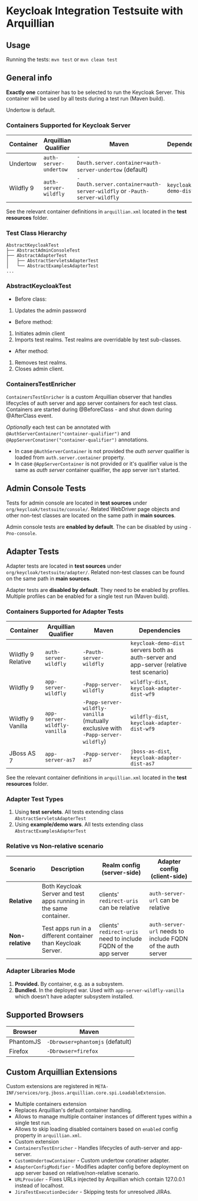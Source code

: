 # Keycloak Integration Testsuite with Arquillian

## Usage

Running the tests: `mvn test` or `mvn clean test`

## General info

**Exactly one** container has to be selected to run the Keycloak Server.
This container will be used by all tests during a test run (Maven build).

Undertow is default.

### Containers Supported for Keycloak Server

| Container | Arquillian Qualifier | Maven | Dependencies |
| --- | --- | --- | --- |
| Undertow | `auth-server-undertow` | `-Dauth.server.container=auth-server-undertow` (default) | |
| Wildfly 9 | `auth-server-wildfly` | `-Dauth.server.container=auth-server-wildfly` or `-Pauth-server-wildfly` | `keycloak-demo-dist` |

See the relevant container definitions in `arquillian.xml` located in the **test resources** folder.

### Test Class Hierarchy
```
AbstractKeycloakTest
├── AbstractAdminConsoleTest
├── AbstractAdapterTest
│   ├── AbstractServletsAdapterTest
│   └── AbstractExamplesAdapterTest
...
```

### AbstractKeycloakTest

* Before class:
 1. Updates the admin password
* Before method:
 1. Initiates admin client
 2. Imports test realms. Test realms are overridable by test sub-classes.
* After method:
 1. Removes test realms.
 2. Closes admin client.

### ContainersTestEnricher

`ContainersTestEnricher` is a custom Arquillian observer that handles lifecycles of auth server and app server containers for each test class.
Containers are started during @BeforeClass - and shut down during @AfterClass event.

*Optionally* each test can be annotated with `@AuthServerContainer("container-qualifier")` and `@AppServerConatiner("container-qualifier")` annotations.

* In case `@AuthServerContainer` is not provided the *auth server* qualifier is loaded from `auth.server.container` property.
* In case `@AppServerContainer` is not provided or it's qualifier value is the same as *auth server* container qualifier, the app server isn't started.

## Admin Console Tests

Tests for admin console are located in **test sources** under `org/keycloak/testsuite/console/`.
Related WebDriver page objects and other non-test classes are located on the same path in **main sources**.

Admin console tests are **enabled by default**. The can be disabled by using `-Pno-console`.


## Adapter Tests

Adapter tests are located in **test sources** under `org/keycloak/testsuite/adapter/`.
Related non-test classes can be found on the same path in **main sources**.

Adapter tests are **disabled by default**. They need to be enabled by profiles.
Multiple profiles can be enabled for a single test run (Maven build).

### Containers Supported for Adapter Tests

| Container | Arquillian Qualifier | Maven | Dependencies |
| --- | --- | --- | --- |
| Wildfly 9 Relative | `auth-server-wildfly` | `-Pauth-server-wildfly` | `keycloak-demo-dist` servers both as auth-server and app-server (relative test scenario) |
| Wildfly 9 | `app-server-wildfly` | `-Papp-server-wildfly` | `wildfly-dist`, `keycloak-adapter-dist-wf9` |
| Wildfly 9 Vanilla | `app-server-wildfly-vanilla` | `-Papp-server-wildfly-vanilla` (mutually exclusive with `-Papp-server-wildfly`) | `wildfly-dist`, `keycloak-adapter-dist-wf9` |
| JBoss AS 7 | `app-server-as7` | `-Papp-server-as7` | `jboss-as-dist`, `keycloak-adapter-dist-as7` |

See the relevant container definitions in `arquillian.xml` located in the **test resources** folder.

### Adapter Test Types

1. Using **test servlets**. All tests extending class `AbstractServletsAdapterTest`
2. Using **example/demo wars**. All tests extending class `AbstractExamplesAdapterTest`

### Relative vs Non-relative scenario

| Scenario | Description | Realm config (server-side) | Adapter config (client-side) |
| --- | --- | --- | --- |
| **Relative** | Both Keycloak Server and test apps running in the same container. | clients' `redirect-uris` can be relative | `auth-server-url` can be relative |
| **Non-relative** | Test apps run in a different container than Keycloak Server. | clients' `redirect-uris` need to include FQDN of the app server | `auth-server-url` needs to include FQDN of the auth server|

### Adapter Libraries Mode

1. **Provided.** By container, e.g. as a subsystem.
2. **Bundled.** In the deployed war. Used with `app-server-wildfly-vanilla` which doesn't have adapter subsystem installed.


## Supported Browsers

| Browser | Maven |
| --- | --- | 
| PhantomJS | `-Dbrowser=phantomjs` (defatult) |
| Firefox | `-Dbrowser=firefox` |


## Custom Arquillian Extensions

Custom extensions are registered in `META-INF/services/org.jboss.arquillian.core.spi.LoadableExtension`.

* Multiple containers extension
 * Replaces Arquillian's default container handling.
 * Allows to manage multiple container instances of different types within a single test run.
 * Allows to skip loading disabled containers based on `enabled` config property in `arquillian.xml`.
* Custom extension
 * `ContainersTestEnricher` - Handles lifecycles of auth-server and app-server.
 * `CustomUndertowContainer` - Custom undertow conatiner adapter.
 * `AdapterConfigModifier` - Modifies adapter config before deployment on app server based on relative/non-relative scenario.
 * `URLProvider` - Fixes URLs injected by Arquillian which contain 127.0.0.1 instead of localhost.
 * `JiraTestExecutionDecider` - Skipping tests for unresolved JIRAs.


